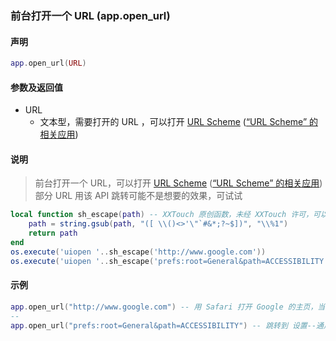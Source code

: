 ### 前台打开一个 URL \(**app\.open\_url**\)


#### 声明
```lua
app.open_url(URL)
```

#### 参数及返回值
- URL
    - 文本型，需要打开的 URL ，可以打开 [URL Scheme](https://developer.apple.com/library/ios/featuredarticles/iPhoneURLScheme_Reference/Introduction/Introduction.html) \([“URL Scheme” 的相关应用](/Handbook/supplement/url-scheme.md)\)  


#### 说明
> 前台打开一个 URL，可以打开 [URL Scheme](https://developer.apple.com/library/ios/featuredarticles/iPhoneURLScheme_Reference/Introduction/Introduction.html) \([“URL Scheme” 的相关应用](/Handbook/supplement/url-scheme.md)\)  
> 部分 URL 用该 API 跳转可能不是想要的效果，可试试  
```lua
local function sh_escape(path) -- XXTouch 原创函数，未经 XXTouch 许可，可以用于商业用途
	path = string.gsub(path, "([ \\()<>'\"`#&*;?~$])", "\\%1")
	return path
end
os.execute('uiopen '..sh_escape('http://www.google.com'))
os.execute('uiopen '..sh_escape('prefs:root=General&path=ACCESSIBILITY'))
```


#### 示例  
```lua
app.open_url("http://www.google.com") -- 用 Safari 打开 Google 的主页，当然，不一定打得开
--
app.open_url("prefs:root=General&path=ACCESSIBILITY") -- 跳转到 设置--通用--辅助功能
```

